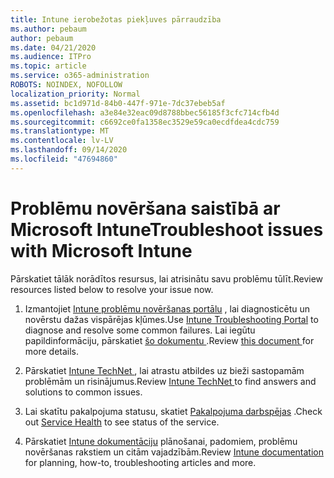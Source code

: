 ```yaml
---
title: Intune ierobežotas piekļuves pārraudzība
ms.author: pebaum
author: pebaum
ms.date: 04/21/2020
ms.audience: ITPro
ms.topic: article
ms.service: o365-administration
ROBOTS: NOINDEX, NOFOLLOW
localization_priority: Normal
ms.assetid: bc1d971d-84b0-447f-971e-7dc37ebeb5af
ms.openlocfilehash: a3e84e32eac09d8788bbec56185f3cfc714cfb4d
ms.sourcegitcommit: c6692ce0fa1358ec3529e59ca0ecdfdea4cdc759
ms.translationtype: MT
ms.contentlocale: lv-LV
ms.lasthandoff: 09/14/2020
ms.locfileid: "47694860"
---
```

# <a name="troubleshoot-issues-with-microsoft-intune"></a><span data-ttu-id="2069c-102">Problēmu novēršana saistībā ar Microsoft Intune</span><span class="sxs-lookup"><span data-stu-id="2069c-102">Troubleshoot issues with Microsoft Intune</span></span>

<span data-ttu-id="2069c-103">Pārskatiet tālāk norādītos resursus, lai atrisinātu savu problēmu tūlīt.</span><span class="sxs-lookup"><span data-stu-id="2069c-103">Review resources listed below to resolve your issue now.</span></span>
  
1. <span data-ttu-id="2069c-104">Izmantojiet [Intune problēmu novēršanas portālu](https://devicemanagement.microsoft.com/#blade/Microsoft_Intune_DeviceSettings/TroubleshootBlade) , lai diagnosticētu un novērstu dažas vispārējas kļūmes.</span><span class="sxs-lookup"><span data-stu-id="2069c-104">Use [Intune Troubleshooting Portal](https://devicemanagement.microsoft.com/#blade/Microsoft_Intune_DeviceSettings/TroubleshootBlade) to diagnose and resolve some common failures.</span></span> <span data-ttu-id="2069c-105">Lai iegūtu papildinformāciju, pārskatiet [šo dokumentu ](https://docs.microsoft.com/intune/help-desk-operators).</span><span class="sxs-lookup"><span data-stu-id="2069c-105">Review [this document ](https://docs.microsoft.com/intune/help-desk-operators)for more details.</span></span>
    
2. <span data-ttu-id="2069c-106">Pārskatiet [Intune TechNet ](https://social.technet.microsoft.com/forums/home?forum=microsoftintuneprod), lai atrastu atbildes uz bieži sastopamām problēmām un risinājumus.</span><span class="sxs-lookup"><span data-stu-id="2069c-106">Review [Intune TechNet ](https://social.technet.microsoft.com/forums/home?forum=microsoftintuneprod)to find answers and solutions to common issues.</span></span>
    
3. <span data-ttu-id="2069c-107">Lai skatītu pakalpojuma statusu, skatiet [Pakalpojuma darbspējas](https://portal.office.com/AdminPortal/Home#/servicehealth) .</span><span class="sxs-lookup"><span data-stu-id="2069c-107">Check out [Service Health](https://portal.office.com/AdminPortal/Home#/servicehealth) to see status of the service.</span></span> 
    
4. <span data-ttu-id="2069c-108">Pārskatiet [Intune dokumentāciju](https://docs.microsoft.com/intune/) plānošanai, padomiem, problēmu novēršanas rakstiem un citām vajadzībām.</span><span class="sxs-lookup"><span data-stu-id="2069c-108">Review [Intune documentation](https://docs.microsoft.com/intune/) for planning, how-to, troubleshooting articles and more.</span></span> 
    

